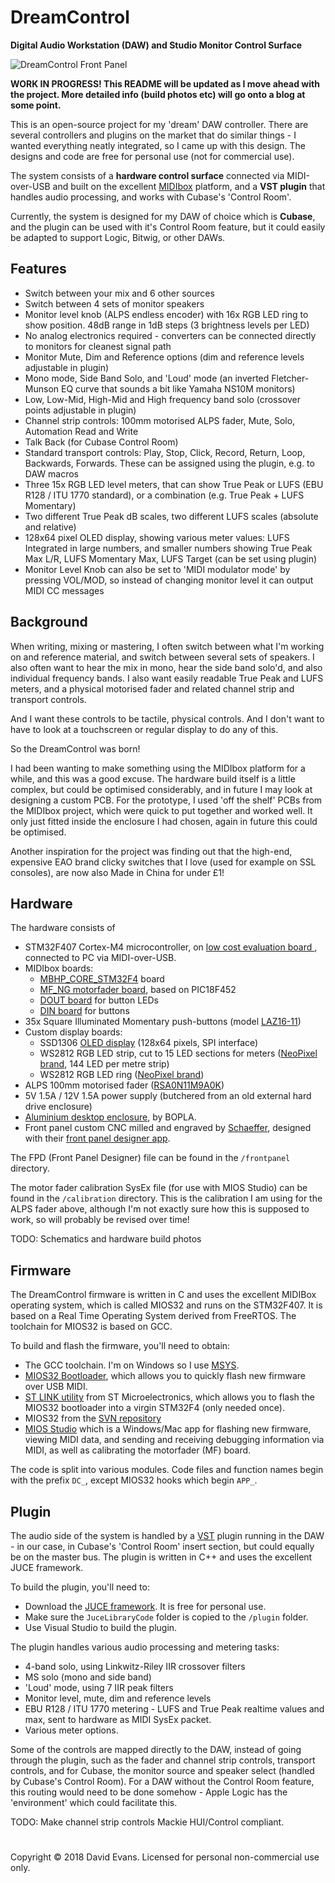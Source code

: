 # DreamControl
**Digital Audio Workstation (DAW) and Studio Monitor Control Surface**

![DreamControl Front Panel](https://i.imgur.com/ogYC02I.png)

**WORK IN PROGRESS! This README will be updated as I move ahead with the project. More detailed info (build photos etc) will go onto a blog at some point.**

This is an open-source project for my 'dream' DAW controller. There are several controllers and plugins on the market that do similar things - I wanted everything neatly integrated, so I came up with this design. The designs and code are free for personal use (not for commercial use).

The system consists of a **hardware control surface** connected via MIDI-over-USB and built on the excellent [MIDIbox](http://www.ucapps.de/) platform, and a **VST plugin** that handles audio processing, and works with Cubase's 'Control Room'.

Currently, the system is designed for my DAW of choice which is **Cubase**, and the plugin can be used with it's Control Room feature, but it could easily be adapted to support Logic, Bitwig, or other DAWs.

## Features
 - Switch between your mix and 6 other sources
 - Switch between 4 sets of monitor speakers
 - Monitor level knob (ALPS endless encoder) with 16x RGB LED ring to show position. 48dB range in 1dB steps (3 brightness levels per LED)
 - No analog electronics required - converters can be connected directly to monitors for cleanest signal path
 - Monitor Mute, Dim and Reference options (dim and reference levels adjustable in plugin)
 - Mono mode, Side Band Solo, and 'Loud' mode (an inverted Fletcher-Munson EQ curve that sounds a bit like Yamaha NS10M monitors)
 - Low, Low-Mid, High-Mid and High frequency band solo (crossover points adjustable in plugin)
 - Channel strip controls: 100mm motorised ALPS fader, Mute, Solo, Automation Read and Write
 - Talk Back (for Cubase Control Room)
 - Standard transport controls: Play, Stop, Click, Record, Return, Loop, Backwards, Forwards. These can be assigned using the plugin, e.g. to DAW macros
 - Three 15x RGB LED level meters, that can show True Peak or LUFS (EBU R128 / ITU 1770 standard), or a combination (e.g. True Peak + LUFS Momentary)
 - Two different True Peak dB scales, two different LUFS scales (absolute and relative)
 - 128x64 pixel OLED display, showing various meter values: LUFS Integrated in large numbers, and smaller numbers showing True Peak Max L/R, LUFS Momentary Max, LUFS Target (can be set using plugin)
- Monitor Level Knob can also be set to 'MIDI modulator mode' by pressing VOL/MOD, so instead of changing monitor level it can output MIDI CC messages
## Background
When writing, mixing or mastering, I often switch between what I'm working on and reference material, and switch between several sets of speakers. I also often want to hear the mix in mono, hear the side band solo'd, and also individual frequency bands. I also want easily readable True Peak and LUFS meters, and a physical motorised fader and related channel strip and transport controls.

And I want these controls to be tactile, physical controls. And I don't want to have to look at a touchscreen or regular display to do any of this.

So the DreamControl was born!

I had been wanting to make something using the MIDIbox platform for a while, and this was a good excuse. The hardware build itself is a little complex, but could be optimised considerably, and in future I may look at designing a custom PCB. For the prototype, I used 'off the shelf' PCBs from the MIDIbox project, which were quick to put together and worked well. It only just fitted inside the enclosure I had chosen, again in future this could be optimised.

Another inspiration for the project was finding out that the high-end, expensive EAO brand clicky switches that I love (used for example on SSL consoles), are now also Made in China for under £1!
## Hardware
The hardware consists of
 - STM32F407 Cortex-M4 microcontroller, on [low cost evaluation board
](https://www.st.com/en/evaluation-tools/stm32f4discovery.html), connected to PC via MIDI-over-USB.
 - MIDIbox boards:
	 - [MBHP_CORE_STM32F4](http://www.ucapps.de/mbhp_core_stm32f4.html) board
	 - [MF_NG motorfader board](http://www.ucapps.de/mbhp_mf_ng.html), based on PIC18F452
	 - [DOUT board](http://www.ucapps.de/mbhp_dout.html) for button LEDs
	 - [DIN board](http://www.ucapps.de/mbhp_din.html) for buttons
 - 35x Square Illuminated Momentary push-buttons (model [LAZ16-11](https://www.ebay.co.uk/itm/Square-micro-button-LAZ16-11-self-lock-no-lamp-button-switch-3-foot-diameter16mm-/162438920326))
 - Custom display boards:
	 - SSD1306 [OLED display](https://www.amazon.co.uk/SSD1306-128x64-Display-Module-Electronics/dp/B00KCM9JMG) (128x64 pixels, SPI interface)
	 - WS2812 RGB LED strip, cut to 15 LED sections for meters ([NeoPixel brand](https://www.adafruit.com/product/1507), 144 LED per metre strip)
	 - WS2812 RGB LED ring ([NeoPixel brand](https://www.adafruit.com/product/1463))
 - ALPS 100mm motorised fader ([RSA0N11M9A0K](https://www.reichelt.com/de/en/alps-rsa0n-studio-fader-motor-and-touch-sense-10k-rsa0n11m9-lin10k-p73884.html?ARTICLE=73884&&r=1))
 - 5V 1.5A / 12V 1.5A power supply (butchered from an old external hard drive enclosure)
 - [Aluminium desktop enclosure](https://www.reichelt.com/de/en/aluminium-desktop-enclosure-181-2-x-68-2-x-250-mm-atph-1865-250-p126238.html?), by BOPLA.
 - Front panel custom CNC milled and engraved by [Schaeffer](https://www.schaeffer-ag.de/en/), designed with their [front panel designer app](https://www.schaeffer-ag.de/en/downloads/front_panel_designer/).
 
The FPD (Front Panel Designer) file can be found in the `/frontpanel` directory.

The motor fader calibration SysEx file (for use with MIOS Studio) can be found in the `/calibration` directory. This is the calibration I am using for the ALPS fader above, although I'm not exactly sure how this is supposed to work, so will probably be revised over time!
 
TODO: Schematics and hardware build photos

## Firmware
The DreamControl firmware is written in C and uses the excellent MIDIBox operating system, which is called MIOS32 and runs on the STM32F407. It is based on a Real Time Operating System derived from FreeRTOS. The toolchain for MIOS32 is based on GCC.

To build and flash the firmware, you'll need to obtain:

 - The GCC toolchain. I'm on Windows so I use [MSYS](http://www.mingw.org/wiki/MSYS).
 - [MIOS32 Bootloader](http://www.ucapps.de/mios32_download.html), which allows you to quickly flash new firmware over USB MIDI.
 - [ST LINK utility](https://www.st.com/en/development-tools/st-link-v2.html) from ST Microelectronics, which allows you to flash the MIOS32 bootloader into a virgin STM32F4 (only needed once).
 - MIOS32 from the [SVN repository](http://svnmios.midibox.org/listing.php?repname=svn.mios32&path=/trunk/) 
 - [MIOS Studio](http://www.ucapps.de/mios_studio.html) which is a Windows/Mac app for flashing new firmware, viewing MIDI data, and sending and receiving debugging information via MIDI, as well as calibrating the motorfader (MF) board.

The code is split into various modules. Code files and function names begin with the prefix `DC_`, except MIOS32 hooks which begin `APP_`.

## Plugin
The audio side of the system is handled by a [VST](https://en.wikipedia.org/wiki/Virtual_Studio_Technology) plugin running in the DAW - in our case, in Cubase's 'Control Room' insert section, but could equally be on the master bus. The plugin is written in C++ and uses the excellent JUCE framework.
 
To build the plugin, you'll need to:

 - Download the [JUCE framework](https://shop.juce.com/get-juce). It is free for personal use.
 - Make sure the `JuceLibraryCode` folder is copied to the `/plugin` folder.
 - Use Visual Studio to build the plugin.
 
The plugin handles various audio processing and metering tasks:

 - 4-band solo, using Linkwitz-Riley IIR crossover filters
 - MS solo (mono and side band)
 - 'Loud' mode, using 7 IIR peak filters
 - Monitor level, mute, dim and reference levels
 - EBU R128 / ITU 1770 metering - LUFS and True Peak realtime values and max, sent to hardware as MIDI SysEx packet.
 - Various meter options.
 
Some of the controls are mapped directly to the DAW, instead of going through the plugin, such as the fader and channel strip controls, transport controls, and for Cubase, the monitor source and speaker select (handled by Cubase's Control Room). For a DAW without the Control Room feature, this routing would need to be done somehow - Apple Logic has the 'environment' which could facilitate this.

TODO: Make channel strip controls Mackie HUI/Control compliant.


   
 # 
Copyright © 2018 David Evans. Licensed for personal non-commercial use only. 
<!--stackedit_data:
eyJoaXN0b3J5IjpbMTk1MDkwOTc5LDUxMzUzMTM5NSwtNDkzNz
k0NjExLDYxMjA5MTk2NiwxNzQ1MDMwMTI4LDEyMjM4OTk0OTgs
MTE5NDY0MTc1OSwzNDYyOTE0NywtMTc4OTg0ODAzNywzNTc1MT
c3MDYsLTE1MjAwNjM3XX0=
-->
